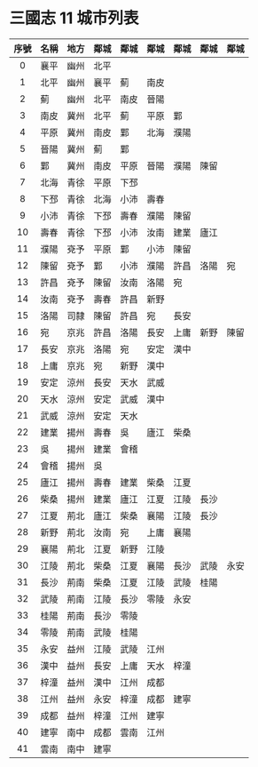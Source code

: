 # 三國志 11 城市列表

|序號|名稱|地方|鄰城|鄰城|鄰城|鄰城|鄰城|鄰城|
|:-:|-|-|-|-|-|-|-|-|
| 0|襄平|幽州|北平|||||
| 1|北平|幽州|襄平|薊|南皮|||
| 2|薊|幽州|北平|南皮|晉陽|||
| 3|南皮|冀州|北平|薊|平原|鄴||
| 4|平原|冀州|南皮|鄴|北海|濮陽||
| 5|晉陽|冀州|薊|鄴||||
| 6|鄴|冀州|南皮|平原|晉陽|濮陽|陳留|
| 7|北海|青徐|平原|下邳||||
| 8|下邳|青徐|北海|小沛|壽春|||
| 9|小沛|青徐|下邳|壽春|濮陽|陳留||
|10|壽春|青徐|下邳|小沛|汝南|建業|廬江|
|11|濮陽|兗予|平原|鄴|小沛|陳留||
|12|陳留|兗予|鄴|小沛|濮陽|許昌|洛陽|宛
|13|許昌|兗予|陳留|汝南|洛陽|宛||
|14|汝南|兗予|壽春|許昌|新野|||
|15|洛陽|司隸|陳留|許昌|宛|長安||
|16|宛|京兆|許昌|洛陽|長安|上庸|新野|陳留
|17|長安|京兆|洛陽|宛|安定|漢中||
|18|上庸|京兆|宛|新野|漢中|||
|19|安定|涼州|長安|天水|武威|||
|20|天水|涼州|安定|武威|漢中|||
|21|武威|涼州|安定|天水||||
|22|建業|揚州|壽春|吳|廬江|柴桑||
|23|吳|揚州|建業|會稽||||
|24|會稽|揚州|吳|||||
|25|廬江|揚州|壽春|建業|柴桑|江夏||
|26|柴桑|揚州|建業|廬江|江夏|江陵|長沙|
|27|江夏|荊北|廬江|柴桑|襄陽|江陵|長沙|
|28|新野|荊北|汝南|宛|上庸|襄陽||
|29|襄陽|荊北|江夏|新野|江陵|||
|30|江陵|荊北|柴桑|江夏|襄陽|長沙|武陵|永安
|31|長沙|荊南|柴桑|江夏|江陵|武陵|桂陽|
|32|武陵|荊南|江陵|長沙|零陵|永安||
|33|桂陽|荊南|長沙|零陵||||
|34|零陵|荊南|武陵|桂陽||||
|35|永安|益州|江陵|武陵|江州|||
|36|漢中|益州|長安|上庸|天水|梓潼||
|37|梓潼|益州|漢中|江州|成都|||
|38|江州|益州|永安|梓潼|成都|建寧||
|39|成都|益州|梓潼|江州|建寧|||
|40|建寧|南中|成都|雲南|江州|||
|41|雲南|南中|建寧|||||
